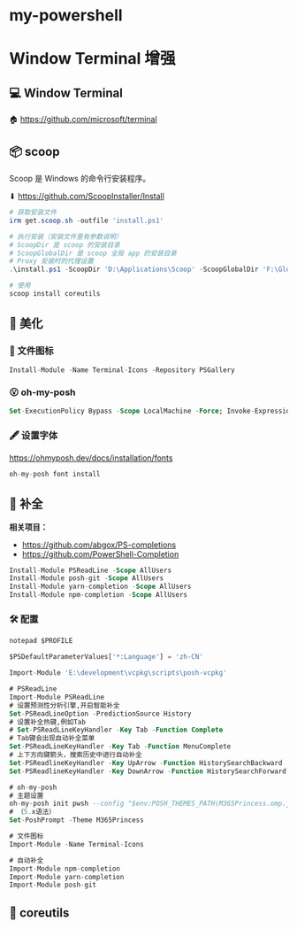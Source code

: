 # my-powershell

# Window Terminal 增强

## 💻 Window Terminal

🏠 https://github.com/microsoft/terminal

## 📦 scoop

Scoop 是 Windows 的命令行安装程序。

⬇ https://github.com/ScoopInstaller/Install

```powershell
# 获取安装文件
irm get.scoop.sh -outfile 'install.ps1'

# 执行安装（安装文件里有参数说明）
# ScoopDir 是 scoop 的安装目录
# ScoopGlobalDir 是 scoop 全局 app 的安装目录
# Proxy 安装时的代理设置
.\install.ps1 -ScoopDir 'D:\Applications\Scoop' -ScoopGlobalDir 'F:\GlobalScoopApps'
```

```powershell
# 使用
scoop install coreutils
```

## 🎨 美化

### 📝 文件图标

```sql
Install-Module -Name Terminal-Icons -Repository PSGallery
```

### 😮 oh-my-posh

```sql
Set-ExecutionPolicy Bypass -Scope LocalMachine -Force; Invoke-Expression ((New-Object System.Net.WebClient).DownloadString('https://ohmyposh.dev/install.ps1'))
```

### 🖋 设置字体

https://ohmyposh.dev/docs/installation/fonts

```sql
oh-my-posh font install
```

## 🚀 补全

**相关项目：**

* https://github.com/abgox/PS-completions
* https://github.com/PowerShell-Completion

```sql
Install-Module PSReadLine -Scope AllUsers
Install-Module posh-git -Scope AllUsers
Install-Module yarn-completion -Scope AllUsers
Install-Module npm-completion -Scope AllUsers
```

### 🛠 配置

```sql
notepad $PROFILE
```

```sql
$PSDefaultParameterValues['*:Language'] = 'zh-CN'

Import-Module 'E:\development\vcpkg\scripts\posh-vcpkg'

# PSReadLine
Import-Module PSReadLine
# 设置预测性分析引擎,开启智能补全
Set-PSReadLineOption -PredictionSource History
# 设置补全热键,例如Tab
# Set-PSReadLineKeyHandler -Key Tab -Function Complete
# Tab键会出现自动补全菜单
Set-PSReadLineKeyHandler -Key Tab -Function MenuComplete 
# 上下方向键箭头，搜索历史中进行自动补全
Set-PSReadlineKeyHandler -Key UpArrow -Function HistorySearchBackward
Set-PSReadlineKeyHandler -Key DownArrow -Function HistorySearchForward

# oh-my-posh
# 主题设置
oh-my-posh init pwsh --config "$env:POSH_THEMES_PATH\M365Princess.omp.json" | Invoke-Expression
# （5.x语法）
Set-PoshPrompt -Theme M365Princess

# 文件图标
Import-Module -Name Terminal-Icons

# 自动补全
Import-Module npm-completion
Import-Module yarn-completion
Import-Module posh-git

```

## 🧰 coreutils

